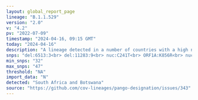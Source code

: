 ```yaml
---
layout: global_report_page
lineage: "B.1.1.529"
version: "2.0"
v: "4.2"
pv: "2022-07-09"
timestamp: "2024-04-16, 09:15 GMT"
today: "2024-04-16"
description: "A lineage detected in a number of countries with a high number of spike protein mutations, since named the Omicron Variant of Concern by the WHO. Designated through GitHub issues https://github.com/cov-lineages/pango-designation/issues/343"
snps: "del:6513:3<br> del:11283:9<br> nuc:C241T<br> ORF1A:K856R<br> nuc:C3037T<br> nuc:T5386G<br> ORF1A:A2710T<br> ORF1A:T3255I<br> ORF1A:P3395H<br> ORF1A:I3758V<br> nuc:T13195C<br> ORF1B:P314L<br> nuc:C15240T<br> ORF1B:I1566V<br> S:A67V<br> S:T95I<br> S:G339D<br> S:S371L<br> S:S373P<br> S:K417N<br> S:N440K<br> S:G446S<br> S:S477N<br> S:T478K<br> S:E484A<br> S:Q493R<br> S:G496S<br> S:Q498R<br> S:N501Y<br> S:T547K<br> S:D614G<br> S:H655Y<br> S:N679K<br> S:P681H<br> S:N764K<br> S:D796Y<br> S:N856K<br> S:Q954H<br> S:N969K<br> nuc:C25000T<br> E:T9I<br> M:D3G<br> M:Q19E<br> M:A63T<br> nuc:A27259C<br> nuc:C27807T<br> N:RG203KR"
min_snps: "32"
max_snps: "47"
threshold: "NA"
import_data: "N"
detected: "South Africa and Botswana"
source: "https://github.com/cov-lineages/pango-designation/issues/343"
---
```


